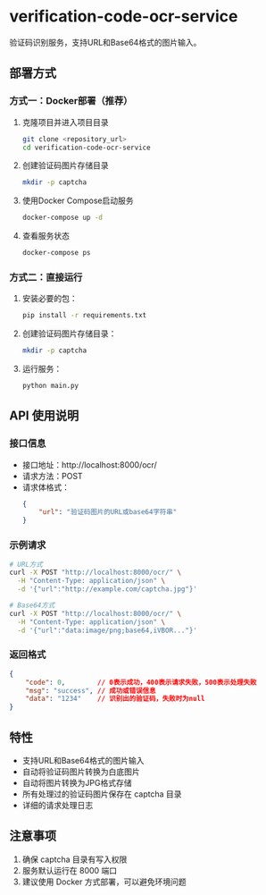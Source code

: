 # verification-code-ocr-service

验证码识别服务，支持URL和Base64格式的图片输入。

## 部署方式

### 方式一：Docker部署（推荐）

1. 克隆项目并进入项目目录
   ```bash
   git clone <repository_url>
   cd verification-code-ocr-service
   ```

2. 创建验证码图片存储目录
   ```bash
   mkdir -p captcha
   ```

3. 使用Docker Compose启动服务
   ```bash
   docker-compose up -d
   ```

4. 查看服务状态
   ```bash
   docker-compose ps
   ```

### 方式二：直接运行

1. 安装必要的包：
   ```bash
   pip install -r requirements.txt
   ```

2. 创建验证码图片存储目录：
   ```bash
   mkdir -p captcha
   ```

3. 运行服务：
   ```bash
   python main.py
   ```

## API 使用说明

### 接口信息
- 接口地址：http://localhost:8000/ocr/
- 请求方法：POST
- 请求体格式：
  ```json
  {
      "url": "验证码图片的URL或base64字符串"
  }
  ```

### 示例请求
```bash
# URL方式
curl -X POST "http://localhost:8000/ocr/" \
  -H "Content-Type: application/json" \
  -d '{"url":"http://example.com/captcha.jpg"}'

# Base64方式
curl -X POST "http://localhost:8000/ocr/" \
  -H "Content-Type: application/json" \
  -d '{"url":"data:image/png;base64,iVBOR..."}'
```

### 返回格式
```json
{
    "code": 0,        // 0表示成功，400表示请求失败，500表示处理失败
    "msg": "success", // 成功或错误信息
    "data": "1234"    // 识别出的验证码，失败时为null
}
```

## 特性
- 支持URL和Base64格式的图片输入
- 自动将验证码图片转换为白底图片
- 自动将图片转换为JPG格式存储
- 所有处理过的验证码图片保存在 captcha 目录
- 详细的请求处理日志

## 注意事项
1. 确保 captcha 目录有写入权限
2. 服务默认运行在 8000 端口
3. 建议使用 Docker 方式部署，可以避免环境问题